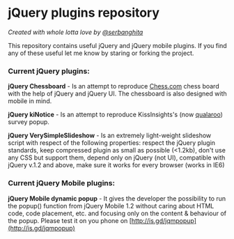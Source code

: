 # jQuery plugins repository
_Created with whole lotta love by [@serbanghita](http://twitter.com/serbanghita)_

This repository contains useful jQuery and jQuery mobile plugins. If you find any of these useful let me know by staring or forking the project.

### Current jQuery plugins:

**jQuery Chessboard** - Is an attempt to reproduce [Chess.com](http://www.chess.com) chess board with the help of jQuery and jQuery UI. The chessboard is also designed with mobile in mind.

**jQuery kiNotice** - Is an attempt to reproduce KissInsights's (now [qualaroo](http://qualaroo.com/)) survey popup.

**jQuery VerySimpleSlideshow** - Is an extremely light-weight slideshow script with respect of the following properties: respect the jQuery plugin standards, keep compressed plugin as small as possible (<1.2kb),
don't use any CSS but support them, depend only on jQuery (not UI), compatible with jQuery v.1.2 and above, make sure it works for every browser (works in IE6)

### Current jQuery Mobile plugins:

**jQuery Mobile dynamic popup** - It gives the developer the possibility to run the popup() function from jQuery Mobile 1.2 without caring about HTML code, code placement, etc. and focusing only on the content & behaviour of the popup. Please test it on you phone on [http://is.gd/jqmpopup](http://is.gd/jqmpopup)